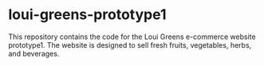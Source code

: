 # loui-greens-prototype1
This repository contains the code for the Loui Greens e-commerce website prototype1. The website is designed to sell fresh fruits, vegetables, herbs, and beverages.
